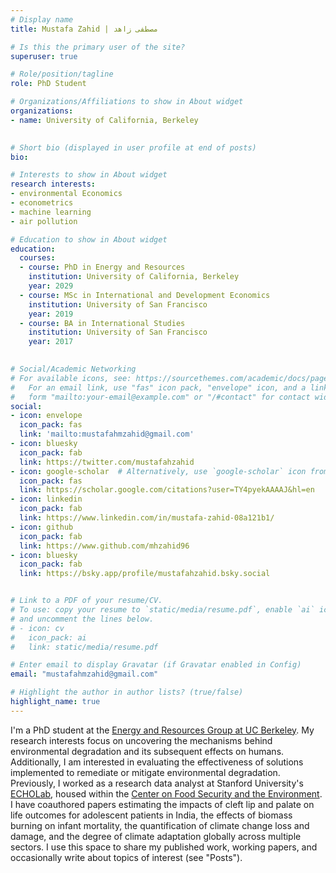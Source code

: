 ```yaml
---
# Display name
title: Mustafa Zahid | مصطفى زاهد

# Is this the primary user of the site?
superuser: true

# Role/position/tagline
role: PhD Student

# Organizations/Affiliations to show in About widget
organizations:
- name: University of California, Berkeley
  

# Short bio (displayed in user profile at end of posts)
bio: 

# Interests to show in About widget
research interests: 
- environmental Economics
- econometrics
- machine learning 
- air pollution

# Education to show in About widget
education:
  courses:
  - course: PhD in Energy and Resources
    institution: University of California, Berkeley
    year: 2029
  - course: MSc in International and Development Economics
    institution: University of San Francisco
    year: 2019
  - course: BA in International Studies
    institution: University of San Francisco
    year: 2017
  

# Social/Academic Networking
# For available icons, see: https://sourcethemes.com/academic/docs/page-builder/#icons
#   For an email link, use "fas" icon pack, "envelope" icon, and a link in the
#   form "mailto:your-email@example.com" or "/#contact" for contact widget.
social:
- icon: envelope
  icon_pack: fas
  link: 'mailto:mustafahmzahid@gmail.com'
- icon: bluesky
  icon_pack: fab
  link: https://twitter.com/mustafahzahid
- icon: google-scholar  # Alternatively, use `google-scholar` icon from `ai` icon pack
  icon_pack: fas
  link: https://scholar.google.com/citations?user=TY4pyekAAAAJ&hl=en
- icon: linkedin
  icon_pack: fab
  link: https://www.linkedin.com/in/mustafa-zahid-08a121b1/
- icon: github
  icon_pack: fab
  link: https://www.github.com/mhzahid96
- icon: bluesky
  icon_pack: fab
  link: https://bsky.app/profile/mustafahzahid.bsky.social


# Link to a PDF of your resume/CV.
# To use: copy your resume to `static/media/resume.pdf`, enable `ai` icons in `params.toml`, 
# and uncomment the lines below.
# - icon: cv
#   icon_pack: ai
#   link: static/media/resume.pdf

# Enter email to display Gravatar (if Gravatar enabled in Config)
email: "mustafahmzahid@gmail.com"

# Highlight the author in author lists? (true/false)
highlight_name: true
---
```


I'm a PhD student at the <a href="https://erg.berkeley.edu">Energy and Resources Group at UC Berkeley</a>. My research interests focus on uncovering the mechanisms behind environmental degradation and its subsequent effects on humans. Additionally, I am interested in evaluating the effectiveness of solutions implemented to remediate or mitigate environmental degradation. Previously, I worked as a research data analyst at Stanford University's <a href="http://echolabs.squarespace.com">ECHOLab</a>, housed within the <a href="http://fse.fsi.stanford.edu">Center on Food Security and the Environment</a>. I have coauthored papers estimating the impacts of cleft lip and palate on life outcomes for adolescent patients in India, the effects of biomass burning on infant mortality, the quantification of climate change loss and damage, and the degree of climate adaptation globally across multiple sectors.
I use this space to share my published work, working papers, and occasionally write about topics of interest (see "Posts").